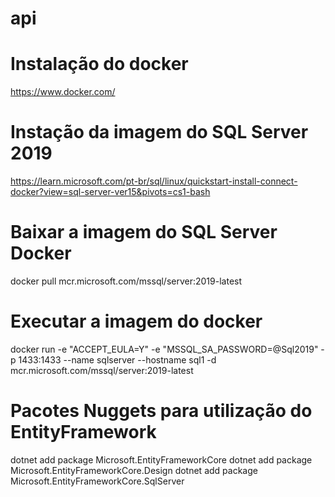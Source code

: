 # api
# Instalação do docker
https://www.docker.com/

# Instação da imagem do SQL Server 2019
https://learn.microsoft.com/pt-br/sql/linux/quickstart-install-connect-docker?view=sql-server-ver15&pivots=cs1-bash

# Baixar a imagem do SQL Server Docker
docker pull mcr.microsoft.com/mssql/server:2019-latest

# Executar a imagem do docker
docker run -e "ACCEPT_EULA=Y" -e "MSSQL_SA_PASSWORD=@Sql2019" -p 1433:1433 --name sqlserver --hostname sql1 -d mcr.microsoft.com/mssql/server:2019-latest

# Pacotes Nuggets para utilização do EntityFramework

dotnet add package Microsoft.EntityFrameworkCore
dotnet add package Microsoft.EntityFrameworkCore.Design
dotnet add package Microsoft.EntityFrameworkCore.SqlServer

